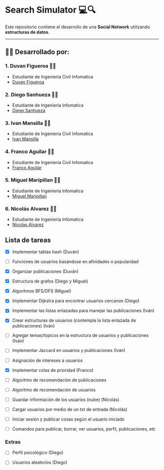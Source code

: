 # Search Simulator 💻🔍

Este repositorio contiene el desarrollo de una **Social Network** utilizando **estructuras de datos**.

---

## 👨‍💻 Desarrollado por:

### 1. Duvan Figueroa 👨‍💻
- Estudiante de Ingeniería Civil Infomatica
- [Duvan Figueroa](https://github.com/HisokaMorow1)

### 2. Diego Sanhueza 👨‍💻
- Estudiante de Ingeniería Infomatica
- [Diego Sanhueza](https://github.com/Diego0119)

### 3. Ivan Mansilla 👨‍💻
- Estudiante de Ingeniería Civil Infomatica
- [Ivan Mansilla](https://github.com/ivnmansi)

### 4. Franco Aguilar 👨‍💻
- Estudiante de Ingeniería Civil Infomatica
- [Franco Aguilar](https://github.com/faguilardc)   

### 5. Miguel Maripillan 👨‍💻
- Estudiante de Ingeniería Infomatica
- [Miguel Maripillan](https://github.com/mihel1)

### 6. Nicolás Alvarez 👨‍💻
- Estudiante de Ingeniería Infomatica
- [Nicolas Alvarez](https://github.com/nalvarti1)

## Lista de tareas
- [X] Implementar tablas hash (Duván)
- [ ] Funciones de usuarios basándose en afinidades o popularidad
- [X] Organizar publicaciones (Duván)
- [X] Estructura de grafos (Diego y Miguel)
- [X] Algoritmos BFS/DFS (Miguel)
- [X] Implementar Dijkstra para encontrar usuarios cercanos (Diego)
- [X] Implementar las listas enlazadas para manejar las publicaciones (Iván)
- [X] Crear estructuras de usuarios (contempla la lista enlazada de publicaciones) (Iván)
- [ ] Agregar temas/tópicos en la estructura de usuarios y publicaciones (Iván)
- [ ] Implementar Jaccard en usuarios y publicaciones (Iván)
- [ ] Asignación de intereses a usuarios
- [X] Implementar colas de prioridad (Franco)
- [ ] Algoritmo de recomendación de publicaciones
- [ ] Algoritmo de recomendación de usuarios
- [ ] Guardar información de los usuarios (nube) (Nicolás)
- [ ] Cargar usuarios por medio de un txt de entrada (Nicolás)
- [ ] Iniciar sesión y publicar cosas según el usuario iniciado
- [ ] Comandos para publicar, borrar, ver usuarios, perfil, publicaciones, etc


### Extras
- [ ] Perfil psicológico (Diego)
- [ ] Usuarios aleatorios (Diego)

